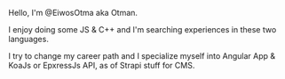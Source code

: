 Hello, I'm @EiwosOtma aka Otman.

I enjoy doing some JS & C++ and I'm searching experiences in these two languages.

I try to change my career path and I specialize myself into Angular App & KoaJs or EpxressJs API, as of Strapi stuff for CMS.

<!---
EiwosOtma/EiwosOtma is a ✨ special ✨ repository because its `README.md` (this file) appears on your GitHub profile.
You can click the Preview link to take a look at your changes.
--->
